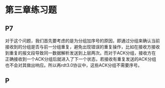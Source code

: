 # 第三章练习题

## P7

对于这个问题，我们首先要考虑的是为分组加序号的原因，即通过分组来确认当前接收到的分组是否与前一分组重复，避免出现错误的重复操作，比如在接收方接收到重复的报文段导致同一数据解析发送到上层两次。而对于ACK分组，接收方在正确接收到一个ACK分组后就进入了下一个状态，若接收有重复发送的ACK分组也不会对其做出响应。所以再rdt3.0协议中，这些ACK分组不需要序号。

## P









